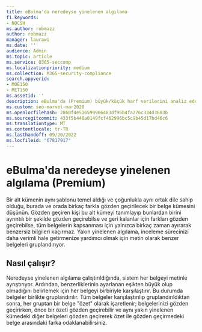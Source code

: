 ```yaml
---
title: eBulma'da neredeyse yinelenen algılama
f1.keywords:
- NOCSH
ms.author: robmazz
author: robmazz
manager: laurawi
ms.date: ''
audience: Admin
ms.topic: article
ms.service: O365-seccomp
ms.localizationpriority: medium
ms.collection: M365-security-compliance
search.appverid:
- MOE150
- MET150
ms.assetid: ''
description: eBulma'da (Premium) büyük/küçük harf verilerini analiz ederken benzer belgeleri kısa metne göre gruplandırmak için neredeyse yinelenen algılamayı kullanın.
ms.custom: seo-marvel-mar2020
ms.openlocfilehash: 2860f4e516599966483df96b4fa276c334d3603b
ms.sourcegitcommit: 433f5b448a0149fcf462996bc5c9b45d17bd46c6
ms.translationtype: MT
ms.contentlocale: tr-TR
ms.lasthandoff: 09/20/2022
ms.locfileid: "67817917"
---
```

# <a name="near-duplicate-detection-in-ediscovery-premium"></a>eBulma'da neredeyse yinelenen algılama (Premium)

Bir alt kümenin aynı şablonu temel aldığı ve çoğunlukla aynı ortak dile sahip olduğu, burada ve orada birkaç farkla gözden geçirilecek bir belge kümesini düşünün. Gözden geçiren kişi bu alt kümeyi tanımlayıp bunlardan birini ayrıntılı bir şekilde gözden geçirebilse ve geri kalanlar için farkları gözden geçirebilse, tüm belgelerin kapsanması için yalnızca birkaç zaman ayırarak benzersiz bilgileri kaçırmaz. Yakın yinelenen algılama, inceleme sürecinizi daha verimli hale getirmenize yardımcı olmak için metin olarak benzer belgeleri gruplandırıyor.

## <a name="how-does-it-work"></a>Nasıl çalışır?

Neredeyse yinelenen algılama çalıştırıldığında, sistem her belgeyi metinle ayrıştırıyor. Ardından, benzerliklerinin ayarlanan eşikten büyük olup olmadığını belirlemek için her belgeyi birbiriyle karşılaştırır. Bu durumda belgeler birlikte gruplandırılır. Tüm belgeler karşılaştırılıp gruplandırıldıktan sonra, her gruptan bir belge "özet" olarak işaretlenir; belgelerinizi gözden geçirirken, önce bir özeti gözden geçirebilir ve aynı yakın yinelenen kümedeki diğer belgeleri gözden geçirerek özet ile gözden geçirmedeki belge arasındaki farka odaklanabilirsiniz.

